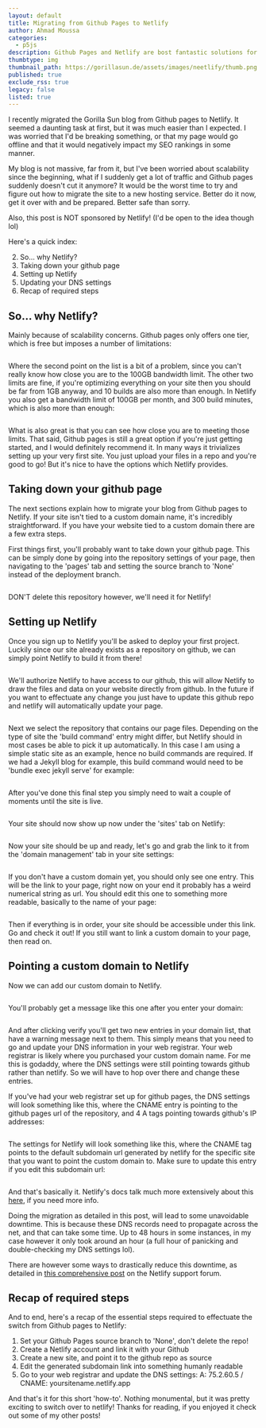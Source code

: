 ```yaml
---
layout: default
title: Migrating from Github Pages to Netlify
author: Ahmad Moussa
categories:
  - p5js
description: Github Pages and Netlify are bost fantastic solutions for hosting your first website. Switching from one to the other when you've already established your website on one of them might be a bit tricky however. But here's how you can do it!
thumbtype: img
thumbnail_path: https://gorillasun.de/assets/images/neetlify/thumb.png
published: true
exclude_rss: true
legacy: false
listed: true
---
```



I recently migrated the Gorilla Sun blog from Github pages to Netlify. It seemed a daunting task at first, but it was much easier than I expected. I was worried that I'd be breaking something, or that my page would go offline and that it would negatively impact my SEO rankings in some manner.

My blog is not massive, far from it, but I've been worried about scalability since the beginning, what if I suddenly get a lot of traffic and Github pages suddenly doesn't cut it anymore? It would be the worst time to try and figure out how to migrate the site to a new hosting service. Better do it now, get it over with and be prepared. Better safe than sorry.

Also, this post is NOT sponsored by Netlify! (I'd be open to the idea though lol)

Here's a quick index:


2. So... why Netlify?
3. Taking down your github page
4. Setting up Netlify
5. Updating your DNS settings
6. Recap of required steps


<h2>So... why Netlify?</h2>

Mainly because of scalability concerns. Github pages only offers one tier, which is free but imposes a number of limitations:


<span class="image fit" style="margin: 0 0 1em 0; padding: 0 0 0 0;">
  <img class="viewable" src="https://gorillasun.de/assets/images/netlify/limitsgit.png" alt="">
</span>

Where the second point on the list is a bit of a problem, since you can't really know how close you are to the 100GB bandwidth limit. The other two limits are fine, if you're optimizing everything on your site then you should be far from 1GB anyway, and 10 builds are also more than enough. In Netlify you also get a bandwidth limit of 100GB per month, and 300 build minutes, which is also more than enough:

<span class="image fit" style="margin: 0 0 1em 0; padding: 0 0 0 0;">
  <img class="viewable" src="https://gorillasun.de/assets/images/netlify/limitsnetlify.png" alt="">
</span>

What is also great is that you can see how close you are to meeting those limits. That said, Github pages is still a great option if you're just getting started, and I would definitely recommend it. In many ways it trivializes setting up your very first site. You just upload your files in a repo and you're good to go! But it's nice to have the options which Netlify provides.


<h2>Taking down your github page</h2>

The next sections explain how to migrate your blog from Github pages to Netlify. If your site isn't tied to a custom domain name, it's incredibly straightforward. If you have your website tied to a custom domain there are a few extra steps.

First things first, you'll probably want to take down your github page. This can be simply done by going into the repository settings of your page, then navigating to the 'pages' tab and setting the source branch to 'None' instead of the deployment branch.

<span class="image fit" style="margin: 0 0 1em 0; padding: 0 0 0 0;">
  <img class="viewable" src="https://gorillasun.de/assets/images/netlify/0.png" alt="">
</span>

DON'T delete this repository however, we'll need it for Netlify!

<h2>Setting up Netlify</h2>

Once you sign up to Netlify you'll be asked to deploy your first project. Luckily since our site already exists as a repository on github, we can simply point Netlify to build it from there!

<span class="image fit" style="margin: 0 0 1em 0; padding: 0 0 0 0;">
  <img class="viewable" src="https://gorillasun.de/assets/images/netlify/1.png" alt="">
</span>

We'll authorize Netlify to have access to our github, this will allow Netlify to draw the files and data on your website directly from github. In the future if you want to effectuate any change you just have to update this github repo and netlify will automatically update your page.

<span class="image fit" style="margin: 0 0 1em 0; padding: 0 0 0 0;">
  <img class="viewable" src="https://gorillasun.de/assets/images/netlify/1.5.png" alt="">
</span>

 Next we select the repository that contains our page files. Depending on the type of site the 'build command' entry might differ, but Netlify should in most cases be able to pick it up automatically. In this case I am using a simple static site as an example, hence no build commands are required. If we had a Jekyll blog for example, this build command would need to be 'bundle exec jekyll serve' for example:

 <span class="image fit" style="margin: 0 0 1em 0; padding: 0 0 0 0;">
   <img class="viewable" src="https://gorillasun.de/assets/images/netlify/2.5.png" alt="">
 </span>

After you've done this final step you simply need to wait a couple of moments until the site is live.

<span class="image fit" style="margin: 0 0 1em 0; padding: 0 0 0 0;">
  <img class="viewable" src="https://gorillasun.de/assets/images/netlify/3.5.png" alt="">
</span>

Your site should now show up now under the 'sites' tab on Netlify:

<span class="image fit" style="margin: 0 0 1em 0; padding: 0 0 0 0;">
  <img class="viewable" src="https://gorillasun.de/assets/images/netlify/4.5.png" alt="">
</span>

Now your site should be up and ready, let's go and grab the link to it from the 'domain management' tab in your site settings:

<span class="image fit" style="margin: 0 0 1em 0; padding: 0 0 0 0;">
  <img class="viewable" src="https://gorillasun.de/assets/images/netlify/5.png" alt="">
</span>

If you don't have a custom domain yet, you should only see one entry. This will be the link to your page, right now on your end it probably has a weird numerical string as url. You should edit this one to something more readable, basically to the name of your page:

<span class="image fit" style="margin: 0 0 1em 0; padding: 0 0 0 0;">
  <img class="viewable" src="https://gorillasun.de/assets/images/netlify/6.png" alt="">
</span>

Then if everything is in order, your site should be accessible under this link. Go and check it out! If you still want to link a custom domain to your page, then read on.


<h2>Pointing a custom domain to Netlify</h2>

Now we can add our custom domain to Netlify.

<span class="image fit" style="margin: 0 0 1em 0; padding: 0 0 0 0;">
  <img class="viewable" src="https://gorillasun.de/assets/images/netlify/7.png" alt="">
</span>

You'll probably get a message like this one after you enter your domain:

<span class="image fit" style="margin: 0 0 1em 0; padding: 0 0 0 0;">
  <img class="viewable" src="https://gorillasun.de/assets/images/netlify/8.png" alt="">
</span>

And after clicking verify you'll get two new entries in your domain list, that have a warning message next to them. This simply means that you need to go and update your DNS information in your web registrar. Your web registrar is likely where you purchased your custom domain name. For me this is godaddy, where the DNS settings were still pointing towards github rather than netlify. So we will have to hop over there and change these entries.

If you've had your web registrar set up for github pages, the DNS settings will look something like this, where the CNAME entry is pointing to the github pages url of the repository, and 4 A tags pointing towards github's IP addresses:

<span class="image fit" style="margin: 0 0 1em 0; padding: 0 0 0 0;">
  <img class="viewable" src="https://gorillasun.de/assets/images/netlify/9.png" alt="">
</span>

The settings for Netlify will look something like this, where the CNAME tag points to the default subdomain url generated by netlify for the specific site that you want to point the custom domain to. Make sure to update this entry if you edit this subdomain url:

<span class="image fit" style="margin: 0 0 1em 0; padding: 0 0 0 0;">
  <img class="viewable" src="https://gorillasun.de/assets/images/netlify/10.png" alt="">
</span>

And that's basically it. Netlify's docs talk much more extensively about this <a href='https://docs.netlify.com/domains-https/custom-domains/configure-external-dns/'>here</a>, if you need more info.


Doing the migration as detailed in this post, will lead to some unavoidable downtime. This is because these DNS records need to propagate across the net, and that can take some time. Up to 48 hours in some instances, in my case however it only took around an hour (a full hour of panicking and double-checking my DNS settings lol).

There are however some ways to drastically reduce this downtime, as detailed in <a href='https://answers.netlify.com/t/support-guide-how-do-i-migrate-a-domain-to-netlify-dns-with-zero-downtime/3397'>this comprehensive post</a> on the Netlify support forum.

<h2>Recap of required steps</h2>

And to end, here's a recap of the essential steps required to effectuate the switch from Github pages to Netlify:

1. Set your Github Pages source branch to 'None', don't delete the repo!
2. Create a Netlify account and link it with your Github
3. Create a new site, and point it to the github repo as source
4. Edit the generated subdomain link into something humanly readable
5. Go to your web registrar and update the DNS settings: A: 75.2.60.5 / CNAME: yoursitename.netlify.app

And that's it for this short 'how-to'. Nothing monumental, but it was pretty exciting to switch over to netlify! Thanks for reading, if you enjoyed it check out some of my other posts!
